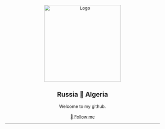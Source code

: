 <div align="center">
  <kbd>
  <a href="https://github.com/RetrO-M">
    <img src="https://media.licdn.com/dms/image/C5103AQHrNhf9pe1e6Q/profile-displayphoto-shrink_200_200/0/1517279709554?e=2147483647&v=beta&t=P3snkbG0-9aujfgRmeccc7-ox-lQPZxSczUG_P6-IYo" alt="Logo" width="250" height="250">
  </a>
  </kbd>
  <h2 align="center">Russia 💙 Algeria</h2>
  
  <p align="center">
    Welcome to my github.
    <br />
    <br />
    <a href="https://github.com/RetrO-M/">📜 Follow me</a>
  </p>
</div>

---------------------------------------

